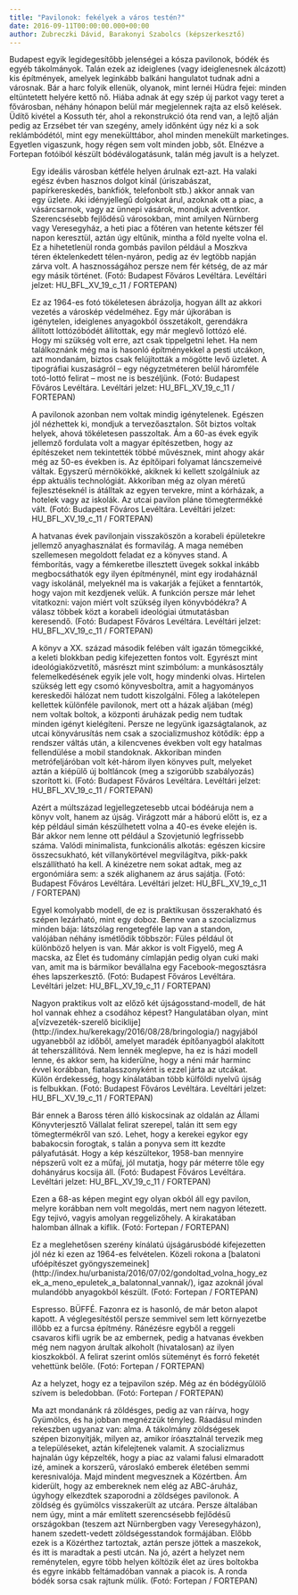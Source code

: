 ```yaml
---
title: "Pavilonok: fekélyek a város testén?"
date: 2016-09-11T00:00:00.000+00:00
author: Zubreczki Dávid, Barakonyi Szabolcs (képszerkesztő)
---
```


Budapest egyik legidegesítőbb jelenségei a kósza pavilonok, bódék és egyéb tákolmányok. Talán ezek az ideiglenes (vagy ideiglenesnek álcázott) kis építmények, amelyek leginkább balkáni hangulatot tudnak adni a városnak. Bár a harc folyik ellenük, olyanok, mint lernéi Hüdra fejei: minden eltüntetett helyére kettő nő. Hiába adnak át egy szép új parkot vagy teret a fővárosban, néhány hónapon belül már megjelennek rajta az első kelések. Üdítő kivétel a Kossuth tér, ahol a rekonstrukció óta rend van, a lejtő alján pedig az Erzsébet tér van szegény, amely időnként úgy néz ki a sok reklámbódétól, mint egy menekülttábor, ahol minden menekült marketinges. Egyetlen vigaszunk, hogy régen sem volt minden jobb, sőt. Elnézve a Fortepan fotóiból készült bódéválogatásunk, talán még javult is a helyzet.

<figure>
<img src="/images/12521947_b2a6d7e8d317cd6ee51d07990a0f495f_wm.jpg" alt="" />
<figcaption>Egy ideális városban kétféle helyen árulnak ezt-azt. Ha valaki egész évben hasznos dolgot kínál (úriszabászat, papírkereskedés, bankfiók, telefonbolt stb.) akkor annak van egy üzlete. Aki idényjellegű dolgokat árul, azoknak ott a piac, a vásárcsarnok, vagy az ünnepi vásárok, mondjuk adventkor. Szerencsésebb fejlődésű városokban, mint amilyen Nürnberg vagy Veresegyház, a heti piac a főtéren van hetente kétszer fél napon keresztül, aztán úgy eltűnik, mintha a föld nyelte volna el. Ez a hihetetlenül ronda gombás pavilon például a Moszkva téren éktelenkedett télen-nyáron, pedig az év legtöbb napján zárva volt. A hasznosságához persze nem fér kétség, de az már egy másik történet. (Fotó: Budapest Főváros Levéltára. Levéltári jelzet: HU_BFL_XV_19_c_11 / FORTEPAN)</figcaption>
</figure>

<figure>
<img src="/images/12521949_f85e46d1c552b530de59e833eb204d47_wm.jpg" alt="" />
<figcaption>Ez az 1964-es fotó tökéletesen ábrázolja, hogyan állt az akkori vezetés a városkép védelméhez. Egy már újkorában is igénytelen, ideiglenes anyagokból összetákolt, gerendákra állított lottózóbódét állítottak, egy már meglevő lottózó elé. Hogy mi szükség volt erre, azt csak tippelgetni lehet. Ha nem találkoznánk még ma is hasonló építményekkel a pesti utcákon, azt mondanám, biztos csak felújították a mögötte levő üzletet. A tipográfiai kuszaságról – egy négyzetméteren belül háromféle totó-lottó felirat – most ne is beszéljünk. (Fotó: Budapest Főváros Levéltára. Levéltári jelzet: HU_BFL_XV_19_c_11 / FORTEPAN)</figcaption>
</figure>

<figure>
<img src="/images/12521951_f738e5833268d0a55a8e6c270689af82_wm.jpg" alt="" />
<figcaption>A pavilonok azonban nem voltak mindig igénytelenek. Egészen jól nézhettek ki, mondjuk a tervezőasztalon. Sőt biztos voltak helyek, ahová tökéletesen passzoltak. Ám a 60-as évek egyik jellemző fordulata volt a magyar építészetben, hogy az építészeket nem tekintették többé művésznek, mint ahogy akár még az 50-es években is. Az építőipari folyamat láncszemeivé váltak. Egyszerű mérnökökké, akiknek ki kellett szolgálniuk az épp aktuális technológiát. Akkoriban még az olyan méretű fejlesztéseknél is átálltak az egyen tervekre, mint a kórházak, a hotelek vagy az iskolák. Az utcai pavilon pláne tömegtermékké vált. (Fotó: Budapest Főváros Levéltára. Levéltári jelzet: HU_BFL_XV_19_c_11 / FORTEPAN)</figcaption>
</figure>

<figure>
<img src="/images/12521935_f6407dd1fe79edf04df421e8b8c2a407_wm.jpg" alt="" />
<figcaption>A hatvanas évek pavilonjain visszaköszön a korabeli épületekre jellemző anyaghasználat és formavilág. A maga nemében szellemesen megoldott feladat ez a könyves stand. A fémborítás, vagy a fémkeretbe illesztett üvegek sokkal inkább megbocsáthatók egy ilyen építménynél, mint egy irodaháznál vagy iskolánál, melyeknél ma is vakarják a fejüket a fenntartók, hogy vajon mit kezdjenek velük. A funkción persze már lehet vitatkozni: vajon miért volt szükség ilyen könyvbódékra? A válasz többek közt a korabeli ideológiai útmutatásban keresendő. (Fotó: Budapest Főváros Levéltára. Levéltári jelzet: HU_BFL_XV_19_c_11 / FORTEPAN)</figcaption>
</figure>

<figure>
<img src="/images/12521937_595b3e1a31ff66151861d898a3b09506_wm.jpg" alt="" />
<figcaption>A könyv a XX. század második felében vált igazán tömegcikké, a keleti blokkban pedig kifejezetten fontos volt. Egyrészt mint ideológiaközvetítő, másrészt mint szimbólum: a munkásosztály felemelkedésének egyik jele volt, hogy mindenki olvas. Hirtelen szükség lett egy csomó könyvesboltra, amit a hagyományos kereskedői hálózat nem tudott kiszolgálni. Főleg a lakótelepen kellettek különféle pavilonok, mert ott a házak aljában (még) nem voltak boltok, a központi áruházak pedig nem tudtak minden igényt kielégíteni. Persze ne legyünk igazságtalanok, az utcai könyvárusítás nem csak a szocializmushoz kötődik: épp a rendszer váltás után, a kilencvenes években volt egy hatalmas fellendülése a mobil standoknak. Akkoriban minden metrófeljáróban volt két-három ilyen könyves pult, melyeket aztán a kiépülő új boltláncok (meg a szigorúbb szabályozás) szorított ki. (Fotó: Budapest Főváros Levéltára. Levéltári jelzet: HU_BFL_XV_19_c_11 / FORTEPAN)</figcaption>
</figure>

<figure>
<img src="/images/12521943_82170b6dc2ae5293d709b87a4842011c_wm.jpg" alt="" />
<figcaption>Azért a múltszázad legjellegzetesebb utcai bódéáruja nem a könyv volt, hanem az újság. Virágzott már a háború előtt is, ez a kép például simán készülhetett volna a 40-es éveke elején is. Bár akkor nem lenne ott például a Szovjetunió legfrissebb száma. Valódi minimalista, funkcionális alkotás: egészen kicsire összecsukható, két villanykörtével megvilágítva, pikk-pakk elszállítható ha kell. A kinézetre nem sokat adtak, meg az ergonómiára sem: a szék alighanem az árus sajátja. (Fotó: Budapest Főváros Levéltára. Levéltári jelzet: HU_BFL_XV_19_c_11 / FORTEPAN)</figcaption>
</figure>

<figure>
<img src="/images/12521939_99fe7c434ee291554fcfc0249db8e8c1_wm.jpg" alt="" />
<figcaption>Egyel komolyabb modell, de ez is praktikusan összerakható és szépen lezárható, mint egy doboz. Benne van a szocializmus minden bája: látszólag rengetegféle lap van a standon, valójában néhány ismétlődik többször: Füles például öt különböző helyen is van. Már akkor is volt Figyelő, meg A macska, az Élet és tudomány címlapján pedig olyan cuki maki van, amit ma is bármikor bevállalna egy Facebook-megosztásra éhes lapszerkesztő. (Fotó: Budapest Főváros Levéltára. Levéltári jelzet: HU_BFL_XV_19_c_11 / FORTEPAN)</figcaption>
</figure>

<figure>
<img src="/images/12521945_856946d97bb8d5821277d3e1fad010cc_wm.jpg" alt="" />
<figcaption>Nagyon praktikus volt az előző két újságosstand-modell, de hát hol vannak ehhez a csodához képest? Hangulatában olyan, mint a[vízvezeték-szerelő biciklije](http://index.hu/kerekagy/2016/08/28/bringologia/) nagyjából ugyanebből az időből, amelyet maradék építőanyagból alakított át teherszállítóvá. Nem lennék meglepve, ha ez is házi modell lenne, és akkor sem, ha kiderülne, hogy a néni már harminc évvel korábban, fiatalasszonyként is ezzel járta az utcákat. Külön érdekesség, hogy kínálatában több külföldi nyelvű újság is felbukkan. (Fotó: Budapest Főváros Levéltára. Levéltári jelzet: HU_BFL_XV_19_c_11 / FORTEPAN)</figcaption>
</figure>

<figure>
<img src="/images/12521941_88e313326699b22a0ff47a8e8d444c0a_wm.jpg" alt="" />
<figcaption>Bár ennek a Baross téren álló kiskocsinak az oldalán az Állami Könyvterjesztő Vállalat felirat szerepel, talán itt sem egy tömegtermékről van szó. Lehet, hogy a kerekei egykor egy babakocsin forogtak, s talán a ponyva sem itt kezdte pályafutását. Hogy a kép készültekor, 1958-ban mennyire népszerű volt ez a műfaj, jól mutatja, hogy pár méterre tőle egy dohányárus kocsija áll. (Fotó: Budapest Főváros Levéltára. Levéltári jelzet: HU_BFL_XV_19_c_11 / FORTEPAN)</figcaption>
</figure>

<figure>
<img src="/images/12521933_0c466fee9af9b80698c021c6e6f462dc_wm.jpg" alt="" />
<figcaption>Ezen a 68-as képen megint egy olyan okból áll egy pavilon, melyre korábban nem volt megoldás, mert nem nagyon létezett. Egy tejivó, vagyis amolyan reggelizőhely. A kirakatában halomban állnak a kiflik. (Fotó: Fortepan / FORTEPAN)</figcaption>
</figure>

<figure>
<img src="/images/12521931_ef7530e184d904e5759c45160bf93418_wm.jpg" alt="" />
<figcaption>Ez a meglehetősen szerény kínálatú újságárusbódé kifejezetten jól néz ki ezen az 1964-es felvételen. Közeli rokona a [balatoni ufóépítészet gyöngyszemeinek](http://index.hu/urbanista/2016/07/02/gondoltad_volna_hogy_ezek_a_meno_epuletek_a_balatonnal_vannak/), igaz azoknál jóval mulandóbb anyagokból készült. (Fotó: Fortepan / FORTEPAN)</figcaption>
</figure>

<figure>
<img src="/images/12521925_58ab19a6fb13c202359b4fcd6ce409ec_wm.jpg" alt="" />
<figcaption>Espresso. BÜFFÉ. Fazonra ez is hasonló, de már beton alapot kapott. A véglegesítéstől persze semmivel sem lett környezetbe illőbb ez a furcsa építmény. Ránézésre egyből a reggeli csavaros kifli ugrik be az embernek, pedig a hatvanas években még nem nagyon árultak alkoholt (hivatalosan) az ilyen kioszkokból. A felirat szerint omlós süteményt és forró feketét vehettünk belőle. (Fotó: Fortepan / FORTEPAN)</figcaption>
</figure>

<figure>
<img src="/images/12521927_c7b8b599ca5dc4d97eb170650828ce8a_wm.jpg" alt="" />
<figcaption>Az a helyzet, hogy ez a tejpavilon szép. Még az én bódégyűlölő szívem is beledobban. (Fotó: Fortepan / FORTEPAN)</figcaption>
</figure>

<figure>
<img src="/images/12521929_1a56202a403ae9ef00a3a3cc3e7a6c68_wm.jpg" alt="" />
<figcaption>Ma azt mondanánk rá zöldésges, pedig az van ráírva, hogy Gyümölcs, és ha jobban megnézzük tényleg. Ráadásul minden rekeszben ugyanaz van: alma. A tákolmány zöldségesek szépen bizonyítják, milyen az, amikor íróasztalnál tervezik meg a településeket, aztán kifelejtenek valamit. A szocializmus hajnalán úgy képzelték, hogy a piac az valami falusi elmaradott izé, aminek a korszerű, városlakó emberek életében semmi keresnivalója. Majd mindent megvesznek a Közértben. Ám kiderült, hogy az embereknek nem elég az ABC-áruház, úgyhogy elkezdtek szaporodni a zöldséges pavilonok. A zöldség és gyümölcs visszakerült az utcára. Persze általában nem úgy, mint a már említett szerencsésebb fejlődésű országokban (teszem azt Nürnbergben vagy Veresegyházon), hanem szedett-vedett zöldségesstandok formájában. Előbb ezek is a Közérthez tartoztak, aztán persze jöttek a maszekok, és itt is maradtak a pesti utcán. Na jó, azért a helyzet nem reménytelen, egyre több helyen költözik élet az üres boltokba és egyre inkább feltámadóban vannak a piacok is. A ronda bódék sorsa csak rajtunk múlik. (Fotó: Fortepan / FORTEPAN)</figcaption>
</figure>
